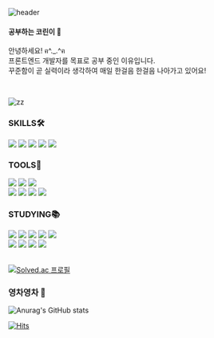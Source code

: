 ![header](https://capsule-render.vercel.app/api?type=soft&color=0:e0c3fc,200:8ec5fc&height=100&section=header&text=Hi-there!&fontSize=20&animation=fadeIn)⠀⠀⠀⠀⠀
<h4>공부하는 코린이 🌙</h4>

안녕하세요! ฅ^._.^ฅ <br/>
프론트엔드 개발자를 목표로 공부 중인 이유입니다.<br/>
꾸준함이 곧 실력이라 생각하여 매일 한걸음 한걸음 나아가고 있어요!

<br/>

![zz](https://user-images.githubusercontent.com/48672106/185985079-85a4e77d-7f9f-4025-9ab6-2dff067b84c9.gif)

<div>

### SKILLS🛠

<img src="https://img.shields.io/badge/HTML-E34F26?style=flat-round&logo=HTML5&logoColor=white"/>
<img src="https://img.shields.io/badge/CSS3-1572B6?style=flat-round&logo=CSS3&logoColor=white"/>
<img src="https://img.shields.io/badge/JavaScript-FFCE00?style=flat-round&logo=JavaScript&logoColor=white"/>
<img src="https://img.shields.io/badge/React-61DAFB?style=flat-round&logo=React&logoColor=white"/>
<img src="https://img.shields.io/badge/React Router-CA4245?style=flat-round&logo=React Router&logoColor=white"/>

<br/>

### TOOLS🎨
<img src="https://img.shields.io/badge/GitHub-181717?style=flat-round&logo=GitHub&logoColor=white"/>
<img src="https://img.shields.io/badge/Notion-000000?style=flat-round&logo=Notion&logoColor=white"/>
<img src="https://img.shields.io/badge/Figma-F24E1E?style=flat-round&logo=Figma&logoColor=white"/>
<br/>
<img src="https://img.shields.io/badge/Adobe Photoshop-31A8FF?style=flat-round&logo=Adobe Photoshop&logoColor=white"/>
<img src="https://img.shields.io/badge/Adobe Premiere Pro-9999FF?style=flat-round&logo=Adobe Premiere Pro&logoColor=white"/>
<img src="https://img.shields.io/badge/Adobe XD-FF61F6?style=flat-round&logo=Adobe XD&logoColor=white"/>
<img src="https://img.shields.io/badge/Adobe Illustrator-FF9A00?style=flat-round&logo=Adobe Illustrator&logoColor=white"/>

<br/>

### STUDYING📚
<img src="https://img.shields.io/badge/C-A8B9CC?style=flat-round&logo=C&logoColor=white"/>
<img src="https://img.shields.io/badge/C++-00599C?style=flat-round&logo=Cplusplus&logoColor=white"/>
<img src="https://img.shields.io/badge/Webpack-8DD6F9?style=flat-round&logo=Webpack&logoColor=white"/>
<img src="https://img.shields.io/badge/TypeScript-3178C6?style=flat-round&logo=TypeScript&logoColor=white"/>
<img src="https://img.shields.io/badge/Redux-764ABC?style=flat-round&logo=Redux&logoColor=white"/>
<br/>
<img src="https://img.shields.io/badge/Node.js-339933?style=flat-round&logo=Node.js&logoColor=white"/>
<img src="https://img.shields.io/badge/Next.js-000000?style=flat-round&logo=Next.js&logoColor=white"/>
<img src="https://img.shields.io/badge/Git-F05032?style=flat-round&logo=Git&logoColor=white"/>
<img src="https://img.shields.io/badge/styledComponents-DB7093?style=flat-round&logo=styled-components&logoColor=white"/>
<br/>
<br/>

[![Solved.ac
프로필](http://mazassumnida.wtf/api/v2/generate_badge?boj=reasons)](https://solved.ac/reasons)

</div>


### 영차영차 🐢


 ![Anurag's GitHub stats](https://github-readme-stats.vercel.app/api?username=ReturnReason&show_icons=true&theme=dark)  

[![Hits](https://hits.seeyoufarm.com/api/count/incr/badge.svg?url=https%3A%2F%2Fgithub.com%2FReturnReason&count_bg=%23658CD8&title_bg=%23373737&icon=github.svg&icon_color=%23E7E7E7&title=GitHub&edge_flat=false)](https://hits.seeyoufarm.com)


</div>
